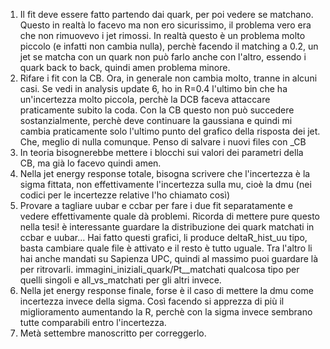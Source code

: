 1) Il fit deve essere fatto partendo dai quark, per poi vedere se matchano. Questo in realtà lo facevo ma non ero sicurissimo, il problema vero era che non rimuovevo i jet rimossi. In realtà questo è un problema molto piccolo (e infatti non cambia nulla), perchè facendo il matching a 0.2, un jet se matcha con un quark non può farlo anche con l'altro, essendo i quark back to back, quindi amen problema minore.
2) Rifare i fit con la CB. Ora, in generale non cambia molto, tranne in alcuni casi. Se vedi in analysis update 6, ho in R=0.4 l'ultimo bin che ha un'incertezza molto piccola, perchè la DCB faceva attaccare praticamente subito la coda. Con la CB questo non può succedere sostanzialmente, perchè deve continuare la gaussiana e quindi mi cambia praticamente solo l'ultimo punto del grafico della risposta dei jet. Che, meglio di nulla comunque. Penso di salvare i nuovi files con _CB
3) In teoria bisognerebbe mettere i blocchi sui valori dei parametri della CB, ma già lo facevo quindi amen.
4) Nella jet energy response totale, bisogna scrivere che l'incertezza è la sigma fittata, non effettivamente l'incertezza sulla mu, cioè la dmu (nei codici per le incertezze relative l'ho chiamato così)
5) Provare a tagliare uubar e ccbar per fare i due fit separatamente e vedere effettivamente quale dà problemi. Ricorda di mettere pure questo nella tesi! è interessante guardare la distribuzione dei quark matchati in ccbar e uubar... Hai fatto questi grafici, li produce deltaR_hist_uu tipo, basta cambiare quale file è attivato e il resto è tutto uguale. Tra l'altro li hai anche mandati su Sapienza UPC, quindi al massimo puoi guardare là per ritrovarli. immagini_iniziali_quark/Pt__matchati qualcosa tipo per quelli singoli e all_vs_matchati per gli altri invece.
6) Nella jet energy response finale, forse è il caso di mettere la dmu come incertezza invece della sigma. Così facendo si apprezza di più il miglioramento aumentando la R, perchè con la sigma invece sembrano tutte comparabili entro l'incertezza.
7) Metà settembre manoscritto per correggerlo.

